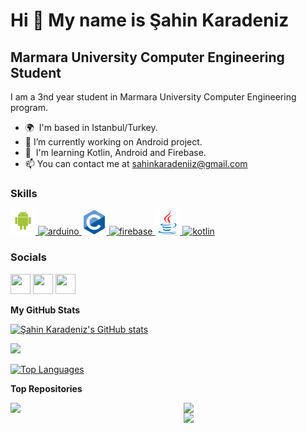 
Hi 👋 My name is Şahin Karadeniz
============================

Marmara University Computer Engineering Student
-----------------------------------------------

I am a 3nd year student in Marmara University Computer Engineering program.

- 🌍  I'm based in Istanbul/Turkey.
- 🔭  I’m currently working on Android project.
- 🧠  I'm learning Kotlin, Android and Firebase.
- 📫  You can contact me at [sahinkaradeniiz@gmail.com](mailto:sahinkaradeniiz@gmail.com)

### Skills

<p align="left"> <a href="https://developer.android.com" target="_blank" rel="noreferrer">
<img src="https://raw.githubusercontent.com/devicons/devicon/master/icons/android/android-original-wordmark.svg" alt="android" width="40" height="40"/>

</a>
<a href="https://www.arduino.cc/" target="_blank" rel="noreferrer"> <img src="https://cdn.worldvectorlogo.com/logos/arduino-1.svg" alt="arduino" width="40" height="40"/> </a> <a href="https://www.cprogramming.com/" target="_blank" rel="noreferrer">

<img src="https://raw.githubusercontent.com/devicons/devicon/master/icons/c/c-original.svg" alt="c" width="40" height="40"/> 
</a> 
<a href="https://firebase.google.com/" target="_blank" rel="noreferrer"> <img src="https://www.vectorlogo.zone/logos/firebase/firebase-icon.svg" alt="firebase" width="40" height="40"/> </a> <a href="https://www.java.com" target="_blank" rel="noreferrer"> <img src="https://raw.githubusercontent.com/devicons/devicon/master/icons/java/java-original.svg" alt="java" width="40" height="40"/> </a> <a href="https://kotlinlang.org" target="_blank" rel="noreferrer"> <img src="https://www.vectorlogo.zone/logos/kotlinlang/kotlinlang-icon.svg" alt="kotlin" width="40" height="40"/> </a> </p>

### Socials

<p align="left"> <a href="https://github.com/sahinkaradeniz" target="_blank" rel="noreferrer"><img src="https://raw.githubusercontent.com/danielcranney/readme-generator/main/public/icons/socials/github.svg" width="32" height="32" /></a> <a href="http://www.instagram.com/sahinkaradeniiz/" target="_blank" rel="noreferrer"><img src="https://raw.githubusercontent.com/danielcranney/readme-generator/main/public/icons/socials/instagram.svg" width="32" height="32" /></a> <a href="https://www.linkedin.com/in/sahinkaradeniz/" target="_blank" rel="noreferrer"><img src="https://raw.githubusercontent.com/danielcranney/readme-generator/main/public/icons/socials/linkedin.svg" width="32" height="32" /></a></p>

<b>My GitHub Stats</b>

<a href="http://www.github.com/sahinkaradeniz"><img src="https://github-readme-stats.vercel.app/api?username=sahinkaradeniz&show_icons=true&hide=&count_private=true&title_color=0891b2&text_color=ffffff&icon_color=0891b2&bg_color=1c1917&hide_border=true&show_icons=true" alt="Şahin Karadeniz's GitHub stats" /></a>

<a href="http://www.github.com/sahinkaradeniz"><img src="https://github-readme-streak-stats.herokuapp.com/?user=sahinkaradeniz&stroke=ffffff&background=1c1917&ring=0891b2&fire=0891b2&currStreakNum=ffffff&currStreakLabel=0891b2&sideNums=ffffff&sideLabels=ffffff&dates=ffffff&hide_border=true" /></a>

<a href="https://github.com/sahinkaradeniz" align="left"><img src="https://github-readme-stats.vercel.app/api/top-langs/?username=sahinkaradeniz&langs_count=10&title_color=0891b2&text_color=ffffff&icon_color=0891b2&bg_color=1c1917&hide_border=true&locale=en&custom_title=Top%20%Languages" alt="Top Languages" /></a>

<b>Top Repositories</b>

<div width="100%" align="center">
<a href="https://github.com/sahinkaradeniz/LocationList" align="left"><img align="left" width="45%" src="https://github-readme-stats.vercel.app/api/pin/?username=sahinkaradeniz&repo=LocationList&title_color=0891b2&text_color=ffffff&icon_color=0891b2&bg_color=1c1917&hide_border=true&locale=en" /></a>
<a href="https://github.com/sahinkaradeniz/ChatApp" align="right"><img align="right" width="45%" src="https://github-readme-stats.vercel.app/api/pin/?username=sahinkaradeniz&repo=ChatApp&title_color=0891b2&text_color=ffffff&icon_color=0891b2&bg_color=1c1917&hide_border=true&locale=en" /></a><a href="https://github.com/sahinkaradeniz/SmartagSyntaxScore" align="right"><img align="right" width="45%" src="https://github-readme-stats.vercel.app/api/pin/?username=sahinkaradeniz&repo=SmartagSyntaxScore&title_color=0891b2&text_color=ffffff&icon_color=0891b2&bg_color=1c1917&hide_border=true&locale=en" /></a></div><br /><br /><br /><br /><br /><br /><br />

